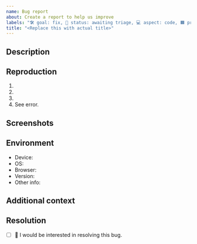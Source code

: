 ```yaml
---
name: Bug report
about: Create a report to help us improve
labels: "🛠 goal: fix, 🚦 status: awaiting triage, 💻 aspect: code, 🟧 priority: high"
title: "<Replace this with actual title>"
---
```


## Description
<!-- Concisely describe the bug. -->

## Reproduction
<!-- Provide detailed steps to reproduce the bug. -->
1. <!-- Step 1 ... -->
2. <!-- Step 2 ... -->
3. <!-- Step 3 ... -->
4. See error.

## Screenshots
<!-- Add screenshots to show the problem; or delete the section entirely. -->

## Environment
<!-- Please complete this, unless you are certain the problem is not environment specific. -->
 - Device: <!-- (_eg._ iPhone Xs; laptop) -->
 - OS: <!-- (_eg._ iOS 13.5; Fedora 32) -->
 - Browser: <!-- (_eg._ Safari; Firefox) -->
 - Version: <!-- (_eg._ 13; 73) -->
 - Other info: <!-- (_eg._ display resolution, ease-of-access settings) -->

## Additional context
<!-- Add any other context about the problem here; or delete the section entirely. -->

## Resolution
<!-- Replace the [ ] with [x] to check the box. -->
- [ ] 🙋 I would be interested in resolving this bug.
